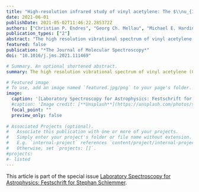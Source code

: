 ```yaml
---
title: "High-resolution infrared study of vinyl acetylene: The $\\nu_{13}$ (214 cm$^{-1}$) and $\\nu_{18}$ (304 cm$^{-1}$) fundamentals"
date: 2021-06-01
publishDate: 2021-05-02T11:46:22.285372Z
authors: ["Christian P. Endres", "Georg Ch. Mellau", "Michael E. Harding", "Marie-Aline Martin-Drumel", "Holger Lichau", "Sven Thorwirth"]
publication_types: ["2"]
abstract: "The high resolution vibrational spectrum of vinyl acetylene (C<sub>2</sub>H<sub>3</sub>CCH) has been investigated in the far infrared region from 180 to 360 cm$^{-1}$ using the Bruker IFS 120 HR spectrometer at Justus-Liebig-Universität, Gießen, Germany. The two energetically lowest vibrational fundamentals ν<sub>13</sub> and ν<sub>18</sub> at 214 cm$^{-1}$ and 304 cm$^{-1}$ , respectively, were measured at a resolution of 0.0016 cm$^{-1}$ . In addition to the fundamental modes, several hot bands originating from either ν<sub>13</sub> or ν<sub>18</sub> were observed and analyzed. The spectroscopic analysis was supported by high-level quantum chemical coupled-cluster calculations. In addition to the infrared study, so far unpublished millimeter-wave vibrational satellites that were measured in the course of an earlier study of the pure rotational spectrum of vinyl acetylene in its ground vibrational state ([Thorwirth and Lichau, Astron. Astrophys. 398, L11, 2003](https://www.aanda.org/articles/aa/abs/2003/05/aaek204/aaek204.html)) were added to the data set and are reported here for the first time."
featured: false
publication: "*The Journal of Molecular Spectroscopy*"
doi: "10.1016/j.jms.2021.111469"

# Summary. An optional shortened abstract.
summary: The high resolution vibrational spectrum of vinyl acetylene (C<sub>2</sub>H<sub>3</sub>CCH) has been investigated in the far infrared region allowing the two energetically lowest vibrational fundamentals ν<sub>13</sub> and ν<sub>18</sub>, and their respective hot bands, to be assigned.

# Featured image
# To use, add an image named `featured.jpg/png` to your page's folder. 
image:
  caption: '[Laboratory Spectroscopy for Astrophysics: Festschrift for Stephan Schlemmer](https://www.sciencedirect.com/journal/journal-of-molecular-spectroscopy/special-issue/104G321Z9MJ)'
  #caption: 'Image credit: [**Unsplash**](https://unsplash.com/photos/s9CC2SKySJM)'
  focal_point: ""
  preview_only: false
  
# Associated Projects (optional).
#   Associate this publication with one or more of your projects.
#   Simply enter your project's folder or file name without extension.
#   E.g. `internal-project` references `content/project/internal-project/index.md`.
#   Otherwise, set `projects: []`.
#projects:
#- listed
---
```


This article is part of the special issue [Laboratory Spectroscopy for Astrophysics: Festschrift for Stephan Schlemmer](https://www.sciencedirect.com/journal/journal-of-molecular-spectroscopy/special-issue/104G321Z9MJ).
